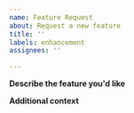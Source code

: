 ```yaml
---
name: Feature Request
about: Request a new feature
title: ''	
labels: enhancement	
assignees: ''	

---
```


**Describe the feature you'd like**	
<!-- A clear and concise description of what you want to happen. -->	

**Additional context**	
<!-- Add any other context or screenshots about the feature request here. -->
